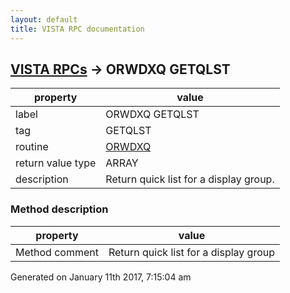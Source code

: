 ```yaml
---
layout: default
title: VISTA RPC documentation
---
```




## [VISTA RPCs](TableOfContent.md) &#8594; ORWDXQ GETQLST 

 property | value 
--- | --- 
 label | ORWDXQ GETQLST
 tag | GETQLST
 routine | [ORWDXQ](http://code.osehra.org/dox/Routine_ORWDXQ_source.html)
 return value type | ARRAY
 description | Return quick list for a display group.


### Method description

 property | value 
--- | --- 
 Method comment | Return quick list for a display group




 Generated on January 11th 2017, 7:15:04 am